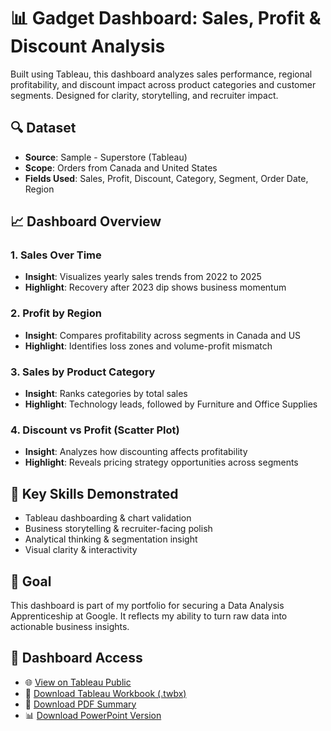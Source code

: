# 📊 Gadget Dashboard: Sales, Profit & Discount Analysis

Built using Tableau, this dashboard analyzes sales performance, regional profitability, and discount impact across product categories and customer segments. Designed for clarity, storytelling, and recruiter impact.

## 🔍 Dataset
- **Source**: Sample - Superstore (Tableau)
- **Scope**: Orders from Canada and United States
- **Fields Used**: Sales, Profit, Discount, Category, Segment, Order Date, Region

## 📈 Dashboard Overview

### 1. Sales Over Time
- **Insight**: Visualizes yearly sales trends from 2022 to 2025
- **Highlight**: Recovery after 2023 dip shows business momentum

### 2. Profit by Region
- **Insight**: Compares profitability across segments in Canada and US
- **Highlight**: Identifies loss zones and volume-profit mismatch

### 3. Sales by Product Category
- **Insight**: Ranks categories by total sales
- **Highlight**: Technology leads, followed by Furniture and Office Supplies

### 4. Discount vs Profit (Scatter Plot)
- **Insight**: Analyzes how discounting affects profitability
- **Highlight**: Reveals pricing strategy opportunities across segments

## 🎯 Key Skills Demonstrated
- Tableau dashboarding & chart validation  
- Business storytelling & recruiter-facing polish  
- Analytical thinking & segmentation insight  
- Visual clarity & interactivity

## 🚀 Goal
This dashboard is part of my portfolio for securing a Data Analysis Apprenticeship at Google. It reflects my ability to turn raw data into actionable business insights.

## 📎 Dashboard Access

- 🌐 [View on Tableau Public](https://public.tableau.com/app/profile/slayerranjan/viz/Tableau-GoogleDashboardRegion/Dashboard)
- 📂 [Download Tableau Workbook (.twbx)](https://github.com/slayerranjan/gadget-dashboard/blob/main/Google%20dashboard%20Ranjan.twbx)
- 📄 [Download PDF Summary](https://github.com/slayerranjan/gadget-dashboard/blob/main/Dashboard%201.0.pdf)
- 📊 [Download PowerPoint Version](https://github.com/slayerranjan/gadget-dashboard/blob/main/Dashboard%201%20(1).pptx)



